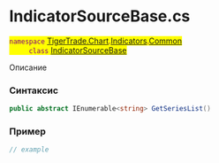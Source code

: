 
# IndicatorSourceBase.cs
<mark style="color:purple;">`namespace` [TigerTrade.Chart](../../../../../TigerTrade.Chart.md).[Indicators](../../../../../TigerTrade.Chart/Indicators.md).[Common](../../../../../TigerTrade.Chart/Indicators/Common.md)  
&nbsp;&nbsp;&nbsp;&nbsp;&nbsp;&nbsp;&nbsp;&nbsp;&nbsp;`class` [IndicatorSourceBase](../../IndicatorSourceBase.cs.md)

Описание

### Синтаксис
```csharp
public abstract IEnumerable<string> GetSeriesList()
```


### Пример  
```csharp
// example
```
                    
                    